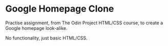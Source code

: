 # Google Homepage Clone

Practise assignment, from The Odin Project HTML/CSS course, to create a Google homepage look-alike.

No functionality, just basic HTML/CSS.

